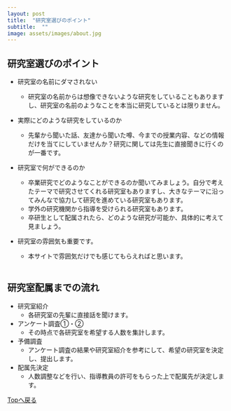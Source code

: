 ```yaml
---
layout: post
title:  "研究室選びのポイント"
subtitle:  ""
image: assets/images/about.jpg
---
```


## 研究室選びのポイント  
- 研究室の名前にダマされない  
    - 研究室の名前からは想像できないような研究をしていることもありますし、研究室の名前のようなことを本当に研究しているとは限りません。  
- 実際にどのような研究をしているのか
    - 先輩から聞いた話、友達から聞いた噂、今までの授業内容、などの情報だけを当てにしていませんか？研究に関しては先生に直接聞きに行くのが一番です。
- 研究室で何ができるのか
    - 卒業研究でどのようなことができるのか聞いてみましょう。自分で考えたテーマで研究させてくれる研究室もありますし、大きなテーマに沿ってみんなで協力して研究を進めている研究室もあります。
    - 学外の研究機関から指導を受けられる研究室もあります。
    - 卒研生として配属されたら、どのような研究が可能か、具体的に考えて見ましょう。
- 研究室の雰囲気も重要です。
    - 本サイトで雰囲気だけでも感じてもらえればと思います。
  
  <br />
## 研究室配属までの流れ
- 研究室紹介
    - 各研究室の先輩に直接話を聞けます。
- アンケート調査①・②
    - その時点で各研究室を希望する人数を集計します。
- 予備調査
    - アンケート調査の結果や研究室紹介を参考にして、希望の研究室を決定し、提出します。
- 配属先決定
    - 人数調整などを行い、指導教員の許可をもらった上で配属先が決定します。

[Topへ戻る](https://tmu-biol.github.io/lab-intro/)